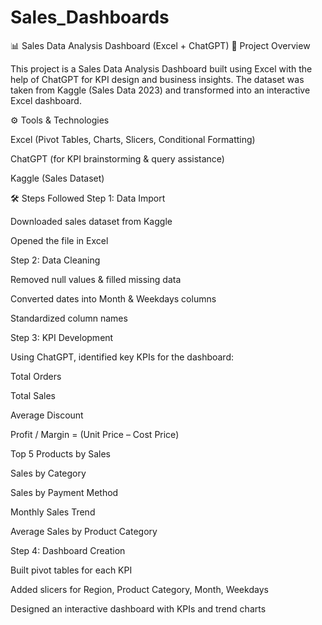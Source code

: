 # Sales_Dashboards

📊 Sales Data Analysis Dashboard (Excel + ChatGPT)
📌 Project Overview

This project is a Sales Data Analysis Dashboard built using Excel with the help of ChatGPT for KPI design and business insights.
The dataset was taken from Kaggle (Sales Data 2023) and transformed into an interactive Excel dashboard.

⚙️ Tools & Technologies

Excel (Pivot Tables, Charts, Slicers, Conditional Formatting)

ChatGPT (for KPI brainstorming & query assistance)

Kaggle (Sales Dataset)

🛠️ Steps Followed
Step 1: Data Import

Downloaded sales dataset from Kaggle

Opened the file in Excel

Step 2: Data Cleaning

Removed null values & filled missing data

Converted dates into Month & Weekdays columns

Standardized column names

Step 3: KPI Development

Using ChatGPT, identified key KPIs for the dashboard:

Total Orders

Total Sales

Average Discount

Profit / Margin = (Unit Price – Cost Price)

Top 5 Products by Sales

Sales by Category

Sales by Payment Method

Monthly Sales Trend

Average Sales by Product Category

Step 4: Dashboard Creation

Built pivot tables for each KPI

Added slicers for Region, Product Category, Month, Weekdays

Designed an interactive dashboard with KPIs and trend charts
